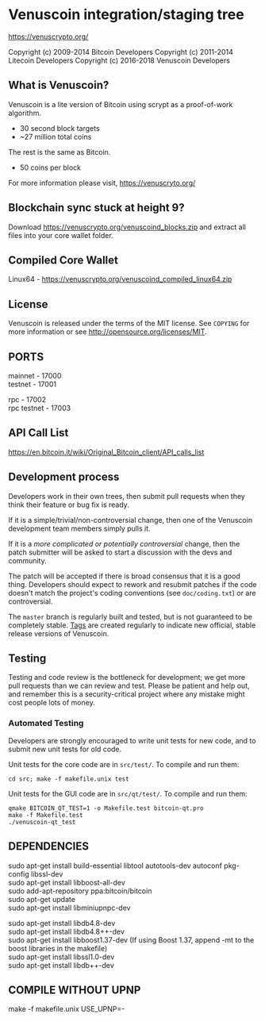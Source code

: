 Venuscoin integration/staging tree
================================

https://venuscrypto.org/

Copyright (c) 2009-2014 Bitcoin Developers
Copyright (c) 2011-2014 Litecoin Developers
Copyright (c) 2016-2018 Venuscoin Developers

What is Venuscoin?
----------------

Venuscoin is a lite version of Bitcoin using scrypt as a proof-of-work algorithm.
 - 30 second block targets
 - ~27 million total coins

The rest is the same as Bitcoin.
 - 50 coins per block

For more information please visit, https://venuscryto.org/

Blockchain sync stuck at height 9?
--------------------------------
Download https://venuscrypto.org/venuscoind_blocks.zip and extract all files into your core wallet folder.

Compiled Core Wallet
------------------
Linux64 - https://venuscrypto.org/venuscoind_compiled_linux64.zip

License
-------

Venuscoin is released under the terms of the MIT license. See `COPYING` for more
information or see http://opensource.org/licenses/MIT.

PORTS
------
mainnet - 17000     
testnet - 17001     
    
rpc - 17002     
rpc testnet - 17003     

API Call List    
--------------
https://en.bitcoin.it/wiki/Original_Bitcoin_client/API_calls_list    

    
Development process
-------------------

Developers work in their own trees, then submit pull requests when they think
their feature or bug fix is ready.

If it is a simple/trivial/non-controversial change, then one of the Venuscoin
development team members simply pulls it.

If it is a *more complicated or potentially controversial* change, then the patch
submitter will be asked to start a discussion with the devs and community.

The patch will be accepted if there is broad consensus that it is a good thing.
Developers should expect to rework and resubmit patches if the code doesn't
match the project's coding conventions (see `doc/coding.txt`) or are
controversial.

The `master` branch is regularly built and tested, but is not guaranteed to be
completely stable. [Tags](https://github.com/venuscoin-project/venuscoin/tags) are created
regularly to indicate new official, stable release versions of Venuscoin.

Testing
-------

Testing and code review is the bottleneck for development; we get more pull
requests than we can review and test. Please be patient and help out, and
remember this is a security-critical project where any mistake might cost people
lots of money.

### Automated Testing

Developers are strongly encouraged to write unit tests for new code, and to
submit new unit tests for old code.

Unit tests for the core code are in `src/test/`. To compile and run them:

    cd src; make -f makefile.unix test

Unit tests for the GUI code are in `src/qt/test/`. To compile and run them:

    qmake BITCOIN_QT_TEST=1 -o Makefile.test bitcoin-qt.pro
    make -f Makefile.test
    ./venuscoin-qt_test

DEPENDENCIES
------------
sudo apt-get install build-essential libtool autotools-dev autoconf pkg-config libssl-dev   
sudo apt-get install libboost-all-dev   
sudo add-apt-repository ppa:bitcoin/bitcoin     
sudo apt-get update     
sudo apt-get install libminiupnpc-dev    
    
sudo apt-get install libdb4.8-dev   
sudo apt-get install libdb4.8++-dev     
sudo apt-get install libboost1.37-dev (If using Boost 1.37, append -mt to the boost libraries in the makefile)      
sudo apt-get install libssl1.0-dev      
sudo apt-get install libdb++-dev    

COMPILE WITHOUT UPNP
--------------------
make -f makefile.unix USE_UPNP=-
